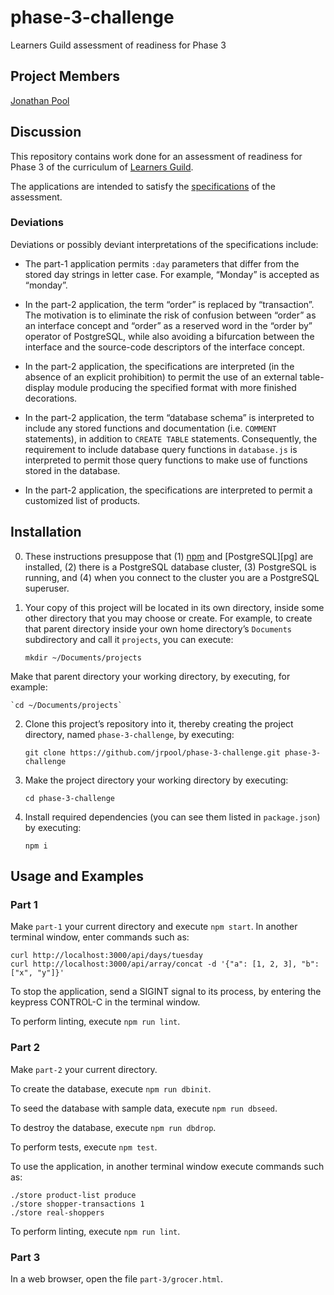 # phase-3-challenge
Learners Guild assessment of readiness for Phase 3

## Project Members

[Jonathan Pool](https://github.com/jrpool)

## Discussion

This repository contains work done for an assessment of readiness for Phase 3 of the curriculum of [Learners Guild][lg].

The applications are intended to satisfy the [specifications][specs] of the assessment.

### Deviations

Deviations or possibly deviant interpretations of the specifications include:

- The part-1 application permits `:day` parameters that differ from the stored day strings in letter case. For example, “Monday” is accepted as “monday”.

- In the part-2 application, the term “order” is replaced by “transaction”. The motivation is to eliminate the risk of confusion between “order” as an interface concept and “order” as a reserved word in the “order by” operator of PostgreSQL, while also avoiding a bifurcation between the interface and the source-code descriptors of the interface concept.

- In the part-2 application, the specifications are interpreted (in the absence of an explicit prohibition) to permit the use of an external table-display module producing the specified format with more finished decorations.

- In the part-2 application, the term “database schema” is interpreted to include any stored functions and documentation (i.e. `COMMENT` statements), in addition to `CREATE TABLE` statements. Consequently, the requirement to include database query functions in `database.js` is interpreted to permit those query functions to make use of functions stored in the database.

- In the part-2 application, the specifications are interpreted to permit a customized list of products.

## Installation

0. These instructions presuppose that (1) [npm][npm] and [PostgreSQL][pg] are installed, (2) there is a PostgreSQL database cluster, (3) PostgreSQL is running, and (4) when you connect to the cluster you are a PostgreSQL superuser.

1. Your copy of this project will be located in its own directory, inside some other directory that you may choose or create. For example, to create that parent directory inside your own home directory’s `Documents` subdirectory and call it `projects`, you can execute:

    `mkdir ~/Documents/projects`

Make that parent directory your working directory, by executing, for example:

    `cd ~/Documents/projects`

2. Clone this project’s repository into it, thereby creating the project directory, named `phase-3-challenge`, by executing:

    `git clone https://github.com/jrpool/phase-3-challenge.git phase-3-challenge`

2. Make the project directory your working directory by executing:

    `cd phase-3-challenge`

3. Install required dependencies (you can see them listed in `package.json`) by executing:

    `npm i`

## Usage and Examples

### Part 1

Make `part-1` your current directory and execute `npm start`. In another terminal window, enter commands such as:

```
curl http://localhost:3000/api/days/tuesday
curl http://localhost:3000/api/array/concat -d '{"a": [1, 2, 3], "b": ["x", "y"]}'
```

To stop the application, send a SIGINT signal to its process, by entering the keypress CONTROL-C in the terminal window.

To perform linting, execute `npm run lint`.

### Part 2

Make `part-2` your current directory.

To create the database, execute `npm run dbinit`.

To seed the database with sample data, execute `npm run dbseed`.

To destroy the database, execute `npm run dbdrop`.

To perform tests, execute `npm test`.

To use the application, in another terminal window execute commands such as:

```
./store product-list produce
./store shopper-transactions 1
./store real-shoppers
```

To perform linting, execute `npm run lint`.

### Part 3

In a web browser, open the file `part-3/grocer.html`.

[lg]: https://www.learnersguild.org
[npm]: https://www.npmjs.com/
[specs]: https://github.com/jrpool/phase-3-challenge/blob/master/README-specs.md

